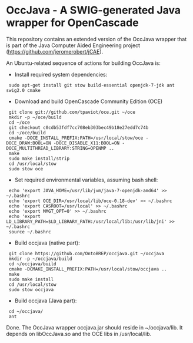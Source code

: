 # OccJava - A SWIG-generated Java wrapper for OpenCascade

This repository contains an extended version of the OccJava wrapper that is part of the Java Computer Aided Engineering project (https://github.com/jeromerobert/jCAE).

An Ubuntu-related sequence of actions for building OccJava is:

- Install required system dependencies:
```
 sudo apt-get install git stow build-essential openjdk-7-jdk ant swig2.0 cmake
```
- Download and build OpenCascade Community Edition (OCE)
```
 git clone git://github.com/tpaviot/oce.git ~/oce
 mkdir -p ~/oce/build
 cd ~/oce
 git checkout c0cdb53fdf7cc708eb303bec49b18e27edd7c74b 
 cd ~/oce/build
 cmake -DOCE_INSTALL_PREFIX:PATH=/usr/local/stow/oce -DOCE_DRAW:BOOL=ON -DOCE_DISABLE_X11:BOOL=ON -DOCE_MULTITHREAD_LIBRARY:STRING=OPENMP ..
 make
 sudo make install/strip
 cd /usr/local/stow
 sudo stow oce
```
- Set required environmental variables, assuming bash shell:
```
 echo 'export JAVA_HOME=/usr/lib/jvm/java-7-openjdk-amd64' >> ~/.bashrc
 echo 'export OCE_DIR=/usr/local/lib/oce-0.18-dev' >> ~/.bashrc
 echo 'export CASROOT=/usr/local' >> ~/.bashrc
 echo 'export MMGT_OPT=0' >> ~/.bashrc
 echo 'export LD_LIBRARY_PATH=$LD_LIBRARY_PATH:/usr/local/lib:/usr/lib/jni' >> ~/.bashrc
 source ~/.bashrc
```
- Build occjava (native part):
```
 git clone https://github.com/OntoBREP/occjava.git ~/occjava
 mkdir -p ~/occjava/build
 cd ~/occjava/build
 cmake -DCMAKE_INSTALL_PREFIX:PATH=/usr/local/stow/occjava ..
 make
 sudo make install
 cd /usr/local/stow
 sudo stow occjava
```
- Build occjava (Java part):
```
 cd ~/occjava/
 ant
```
Done. The OccJava wrapper occjava.jar should reside in ~/occjava/lib. It depends on libOccJava.so and the OCE libs in /usr/local/lib.


